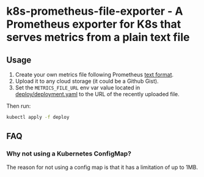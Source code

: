 # k8s-prometheus-file-exporter - A Prometheus exporter for K8s that serves metrics from a plain text file

## Usage

1. Create your own metrics file following Prometheus [text format](https://github.com/prometheus/docs/blob/master/content/docs/instrumenting/exposition_formats.md#text-format-example).
2. Upload it to any cloud storage (it could be a Github Gist). 
3. Set the `METRICS_FILE_URL` env var value located in [deploy/deployment.yaml](deploy/deployment.yaml) to the URL of the recently uploaded file.

Then run:

```bash
kubectl apply -f deploy
```

## FAQ

### Why not using a Kubernetes ConfigMap?
The reason for not using a config map is that it has a limitation of up to 1MB.